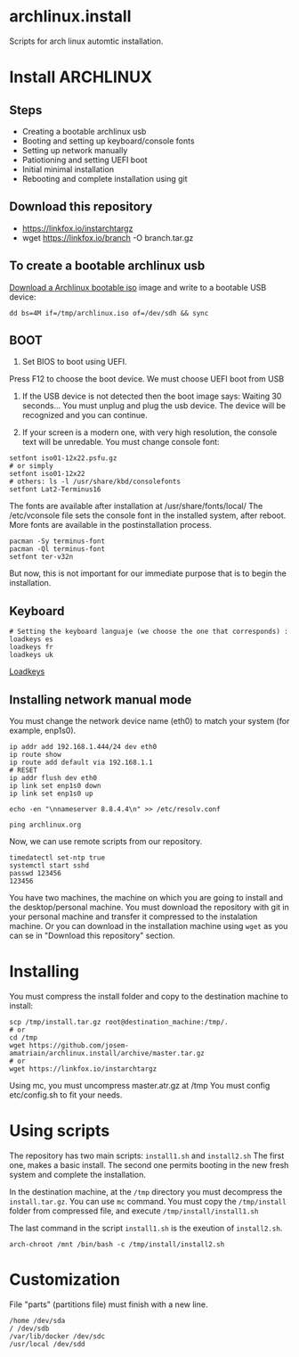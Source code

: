 # archlinux.install
Scripts for arch linux automtic installation.

# Install ARCHLINUX


## Steps
 
 * Creating a bootable archlinux usb
 * Booting and setting up keyboard/console fonts
 * Setting up network manually
 * Patiotioning and setting UEFI boot
 * Initial minimal installation
 * Rebooting and complete installation using git

## Download this repository
 * https://linkfox.io/instarchtargz
 * wget https://linkfox.io/branch -O branch.tar.gz

## To create a bootable archlinux usb
[Download a Archlinux bootable iso](https://www.archlinux.org/download/) image and write to a bootable USB device:

```
dd bs=4M if=/tmp/archlinux.iso of=/dev/sdh && sync
```

## BOOT


1. Set BIOS to boot using UEFI.

Press F12 to choose the boot device. We must choose UEFI boot from USB

1. If the USB device is not detected then the boot image says: Waiting 30 seconds...
You must unplug and plug the usb device. The device will be recognized and you can continue.

1. If your screen is a modern one, with very high resolution, the console text will be unredable. You must change console font:

```
setfont iso01-12x22.psfu.gz
# or simply
setfont iso01-12x22
# others: ls -l /usr/share/kbd/consolefonts
setfont Lat2-Terminus16
``` 
The fonts are available after installation at /usr/share/fonts/local/
The /etc/vconsole file sets the console font in the installed system, after reboot. More fonts are available in the postinstallation process. 
```
pacman -Sy terminus-font 
pacman -Ql terminus-font
setfont ter-v32n
```

But now, this is not important for our immediate purpose that is to begin the installation.

## Keyboard

```
# Setting the keyboard languaje (we choose the one that corresponds) : 
loadkeys es
loadkeys fr
loadkeys uk

```
[Loadkeys](https://wiki.archlinux.org/index.php/Linux_console/Keyboard_configuration#Loadkeys)


## Installing network manual mode

You must change the network device name (eth0) to match your system (for example, enp1s0).  

```
ip addr add 192.168.1.444/24 dev eth0
ip route show 
ip route add default via 192.168.1.1
# RESET
ip addr flush dev eth0
ip link set enp1s0 down
ip link set enp1s0 up

echo -en "\nnameserver 8.8.4.4\n" >> /etc/resolv.conf

ping archlinux.org
```

Now, we can use remote scripts from our repository.


```
timedatectl set-ntp true
systemctl start sshd 
passwd 123456
123456
```

You have two machines, the machine on which you are going to install and the desktop/personal machine.
You must download the repository with git in your personal machine and transfer it compressed to the instalation machine. 
Or you can download in the installation machine using ```wget``` as you can se in "Download this repository" section.


# Installing

You must compress the install folder and copy to the destination machine to install:
```
scp /tmp/install.tar.gz root@destination_machine:/tmp/.
# or
cd /tmp
wget https://github.com/josem-amatriain/archlinux.install/archive/master.tar.gz
# or 
wget https://linkfox.io/instarchtargz

```

Using mc, you must uncompress master.atr.gz at /tmp
You must config etc/config.sh to fit your needs.

# Using scripts

The repository has two main scripts: ```install1.sh``` and ```install2.sh```
The first one, makes a basic install. The second one permits booting in the new fresh system and complete the installation.

In the destination machine, at the ```/tmp``` directory you must decompress the ```install.tar.gz```. You can use ```mc``` command. You must copy the ```/tmp/install``` folder from compressed file, and execute ```/tmp/install/install1.sh```

The last command in the script ```install1.sh``` is the exeution of ```install2.sh```.
```
arch-chroot /mnt /bin/bash -c /tmp/install/install2.sh
```

# Customization
File "parts" (partitions file) must finish with a new line.

```
/home /dev/sda
/ /dev/sdb 
/var/lib/docker /dev/sdc
/usr/local /dev/sdd
```


